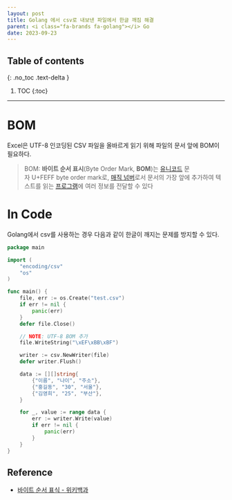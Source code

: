 ```yaml
---
layout: post
title: Golang 에서 csv로 내보낸 파일에서 한글 깨짐 해결
parent: <i class="fa-brands fa-golang"></i> Go
date: 2023-09-23
---
```

 ## Table of contents
{: .no_toc .text-delta }

1. TOC
{:toc}
---

# BOM
Excel은 UTF-8 인코딩된 CSV 파일을 올바르게  읽기 위해 파일의 문서 앞에 BOM이 필요하다.

> BOM: **바이트 순서 표시**(Byte Order Mark, **BOM**)는 [유니코드](https://ko.wikipedia.org/wiki/%EC%9C%A0%EB%8B%88%EC%BD%94%EB%93%9C "유니코드") 문자 U+FEFF byte order mark로, [매직 넘버](https://ko.wikipedia.org/wiki/%EB%A7%A4%EC%A7%81_%EB%84%98%EB%B2%84 "매직 넘버")로서 문서의 가장 앞에 추가하여 텍스트를 읽는 [프로그램](https://ko.wikipedia.org/wiki/%ED%94%84%EB%A1%9C%EA%B7%B8%EB%9E%A8 "프로그램")에 여러 정보를 전달할 수 있다


# In Code
Golang에서 csv를 사용하는 경우 다음과 같이 한글이 깨지는 문제를 방지할 수 있다.

```go
package main

import (
    "encoding/csv"
    "os"
)

func main() {
    file, err := os.Create("test.csv")
    if err != nil {
        panic(err)
    }
    defer file.Close()

    // NOTE: UTF-8 BOM 추가
    file.WriteString("\xEF\xBB\xBF")

    writer := csv.NewWriter(file)
    defer writer.Flush()

    data := [][]string{
        {"이름", "나이", "주소"},
        {"홍길동", "30", "서울"},
        {"김영희", "25", "부산"},
    }

    for _, value := range data {
        err := writer.Write(value)
        if err != nil {
            panic(err)
        }
    }
}

```

## Reference
- [바이트 순서 표식 - 위키백과](https://ko.wikipedia.org/wiki/%EB%B0%94%EC%9D%B4%ED%8A%B8_%EC%88%9C%EC%84%9C_%ED%91%9C%EC%8B%9D)